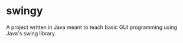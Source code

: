 # swingy
A project written in Java meant to teach basic GUI programming using Java's swing library.

